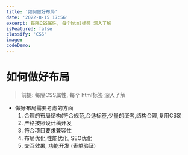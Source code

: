 ```yaml
---
title: '如何做好布局'
date: '2022-8-15 17:56'
excerpt: 每隔CSS属性, 每个html标签 深入了解
isFeatured: false
classify: 'CSS'
image:
codeDemo:
---
```


# 如何做好布局

> 前提: 每隔CSS属性,  每个 html标签 深入了解

- 做好布局需要考虑的方面
  1. 合理的布局结构(符合规范,合适标签,少量的嵌套,结构合理,复用CSS)
  2. 严格按照设计稿开发
  3. 符合项目要求兼容性
  4. 布局优化,性能优化, SEO优化
  5. 交互效果, 功能开发  (表单验证)

# 